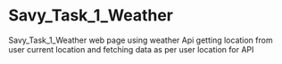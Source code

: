 # Savy_Task_1_Weather
Savy_Task_1_Weather web page using weather Api getting location from user current location and fetching data as per user location for API 
